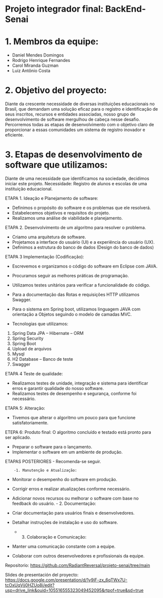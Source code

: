 # Projeto integrador final: BackEnd- Senai

# 1. Membros da equipe:
-	Daniel Mendes Domingos
-	Rodrigo Henrique Fernandes
-	Carol Miranda Guzman
-	Luiz Antônio Costa

# 2. Objetivo del proyecto:
Diante da crescente necessidade de diversas instituições educacionais no Brasil, que demandam uma solução eficaz para o registro e identificação de seus inscritos, recursos e entidades associadas, nosso grupo de desenvolvimento de software mergulhou de cabeça nesse desafio. 
Percorremos todas as etapas de desenvolvimento com o objetivo claro de proporcionar a essas comunidades um sistema de registro inovador e eficiente.

# 3. Etapas de desenvolvimento de software que utilizamos:
Diante de uma necessidade que identificamos na sociedade, decidimos iniciar este projeto.
Necessidade: Registro de alunos e escolas de uma instituição educacional.

ETAPA 1. Ideação e Planejamento de software:
-	Definimos o propósito do software e os problemas que ele resolverá.
-	Estabelecemos objetivos e requisitos do projeto.
-	Realizamos uma análise de viabilidade e planejamento.

ETAPA 2. Desenvolvimento de um algoritmo para resolver o problema.
-	Criamo uma arquitetura de software.
-	Projetamos a interface do usuário (UI) e a experiência do usuário (UX).
-	Definimos a estrutura do banco de dados (Design do banco de dados)

ETAPA 3 Implementação (Codificação):    
-	Escrevemos e organizamos o código do software em Eclipse com JAVA.
-	Procuramos seguir as melhores práticas de programação.
-	Utilizamos testes unitários para verificar a funcionalidade do código.
-	Para a documentação das Rotas e requisições HTTP utilizamos Swagger.
-	Para o sistema em Spring boot, utilizamos linguagem JAVA com orientação a Objetos seguindo o modelo de camadas MVC.

-	Tecnologias que utilizamos:
  
  1.	Spring Data JPA – Hibernate – ORM 
  2.	Spring Security 
  3.	Spring Boot 
  4.	Upload de arquivos 
  5.	Mysql 
  6.	H2 Database – Banco de teste
  7.	Swagger
   
ETAPA 4 Teste de qualidade:
-	Realizamos testes de unidade, integração e sistema para identificar erros e garantir qualidade do nosso software.
-	Realizamos testes de desempenho e segurança, conforme foi necessário.

ETAPA 5: Alteração: 
-	 Tivemos que alterar o algoritmo um pouco para que funcione satisfatoriamente.

ETEPA 6: Produto final: O algoritmo concluído e testado está pronto para ser aplicado. 
-	Preparar o software para o lançamento.
-	Implementar o software em um ambiente de produção.

ETAPAS POSTERIORES - Recomenda-se seguir.

        -1. Manutenção e Atualização:
-	Monitorar o desempenho do software em produção.
-	Corrigir erros e realizar atualizações conforme necessário.
-	Adicionar novos recursos ou melhorar o software com base no feedback do usuário.
        - 2.	Documentação:
-	Criar documentação para usuários finais e desenvolvedores.
-	Detalhar instruções de instalação e uso do software.
  
       - 3.	Colaboração e Comunicação:
-	Manter uma comunicação constante com a equipe.
-	Colaborar com outros desenvolvedores e profissionais da equipe.



Repositorio: https://github.com/RadiantReversal/projeto-senai/tree/main

Slides de presentación del proyecto: 
https://docs.google.com/presentation/d/1y9iF-zx_6qTWx7U-tcOxUqVjj0HZUo8i/edit?usp=drive_link&ouid=105516555323049452095&rtpof=true&sd=true 



